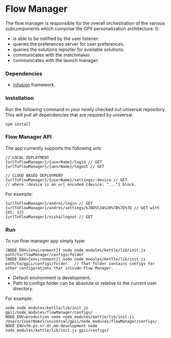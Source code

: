 Flow Manager
===

The flow manager is responsible for the overall orchestration of the various subcomponents which comprise the GPII personalization architecture. It:

- is able to be notified by the user listener.
- queries the preferences server for user preferences.
- queries the solutions reporter for available solutions.
- communicates with the matchmaker.
- communicates with the launch manager.

### Dependencies

- [infusion](https://github.com/fluid-project/infusion) framework.

### Installation

Run the following command in your newly checked out universal repository. This
will pull all dependencies that are required by universal.

    npm install

### Flow Manager API

The app currently supports the following urls:

    // LOCAL DEPLOYMENT
    {urlToFlowManager}/{userName}/login // GET
    {urlToFlowManager}/{uesrName}/logout // GET

    // CLOUD BASED DEPLOYMENT
    {urlToFlowManager}/{userName}/settings/:device // GET
    // where :device is an url encoded {device: "..."} block.

For example:

    {urlToFlowManager}/andrei/login // GET
    {urlToFlowManager}/andrei/settings/%7BOS%3A%20%7B%7D%7D // GET with {OS: {}}
    {urlToFlowManager}/nisha/logout // GET

### Run

To run flow manager app simply type:

    [NODE_ENV={environment}] node node_modules/kettle/lib/init.js path/to/flowManager/configs/folder
    [NODE_ENV={environment}] node node_modules/kettle/lib/init.js path/to/gpii/configs/folder   // That folder contains configs for other configurations that inlcude Flow Manager.

- Default environment is development.
- Path to configs folder can be absolute or relative to the current user directory.

For example:

    node node_modules/kettle/lib/init.js gpii/node_modules/flowManager/configs/
    NODE_ENV=production node node_modules/kettle/lib/init.js /Users/{userName}/universal/gpii/node_modules/flowManager/configs/
    NODE_ENV=fm.ps.sr.dr.mm.development node node_modules/kettle/lib/init.js gpii/configs/

